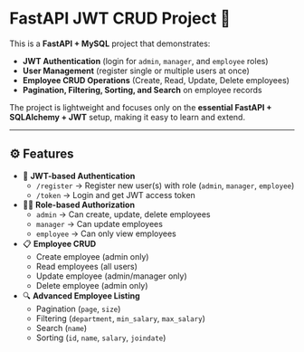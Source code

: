# FastAPI JWT CRUD Project 🚀

This is a **FastAPI + MySQL** project that demonstrates:
- **JWT Authentication** (login for `admin`, `manager`, and `employee` roles)
- **User Management** (register single or multiple users at once)
- **Employee CRUD Operations** (Create, Read, Update, Delete employees)
- **Pagination, Filtering, Sorting, and Search** on employee records

The project is lightweight and focuses only on the **essential FastAPI + SQLAlchemy + JWT** setup, making it easy to learn and extend.

---

## ⚙️ Features

- 🔑 **JWT-based Authentication**
  - `/register` → Register new user(s) with role (`admin`, `manager`, `employee`)
  - `/token` → Login and get JWT access token
- 👨‍💼 **Role-based Authorization**
  - `admin` → Can create, update, delete employees  
  - `manager` → Can update employees  
  - `employee` → Can only view employees
- 📋 **Employee CRUD**
  - Create employee (admin only)
  - Read employees (all users)
  - Update employee (admin/manager only)
  - Delete employee (admin only)
- 🔍 **Advanced Employee Listing**
  - Pagination (`page`, `size`)
  - Filtering (`department`, `min_salary`, `max_salary`)
  - Search (`name`)
  - Sorting (`id`, `name`, `salary`, `joindate`)
